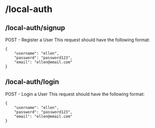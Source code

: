# /local-auth
## /local-auth/signup
POST - Register a User
This request should have the following format:
```
{
    "username": "ellen",
    "password": "password123",
    "email": "ellen@email.com"
}
```
## /local-auth/login
POST - Login a User
This request should have the following format:
```
{
    "username": "ellen",
    "password": "password123",
    "email": "ellen@email.com"
}
```